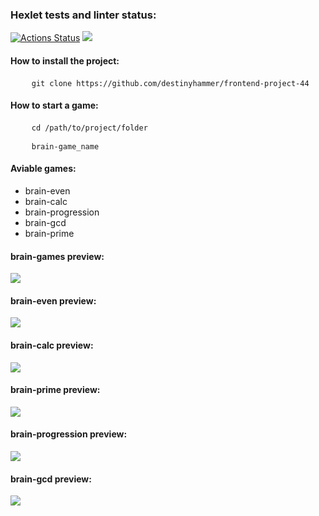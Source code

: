 ### Hexlet tests and linter status:
[![Actions Status](https://github.com/destinyhammer/frontend-project-44/workflows/hexlet-check/badge.svg)](https://github.com/destinyhammer/frontend-project-44/actions)
<a href="https://codeclimate.com/github/destinyhammer/frontend-project-44/maintainability"><img src="https://api.codeclimate.com/v1/badges/8f12e9243f2b3d10ca84/maintainability" /></a>

#### How to install the project:
<pre>
    <code>git clone https://github.com/destinyhammer/frontend-project-44</code>
</pre>

#### How to start a game:
<pre>
    <code>cd /path/to/project/folder</code>
</pre>
<pre>
    <code>brain-game_name</code>
</pre>

#### Aviable games:
<ul>
    <li>brain-even</li>
    <li>brain-calc</li>
    <li>brain-progression</li>
    <li>brain-gcd</li>
    <li>brain-prime</li>
</ul>

#### brain-games preview:
<a href="https://asciinema.org/a/SESRDVtJ48h3HO6NPDIHhEWpg" target="_blank">
    <img src="https://asciinema.org/a/SESRDVtJ48h3HO6NPDIHhEWpg.svg" />
</a>

#### brain-even preview:
<a href="https://asciinema.org/a/yrafmFPXxRNrIVVGOnc1vx1LP" target="_blank">
    <img src="https://asciinema.org/a/yrafmFPXxRNrIVVGOnc1vx1LP.svg" />
</a>

#### brain-calc preview:
<a href="https://asciinema.org/a/HrYOMhI3ahR5w2YUmsdtihhCQ" target="_blank">
    <img src="https://asciinema.org/a/HrYOMhI3ahR5w2YUmsdtihhCQ.svg" />
</a>

#### brain-prime preview:
<a href="https://asciinema.org/a/XBlX8ICJ7hvzRyEmGi10QOa5r" target="_blank">
    <img src="https://asciinema.org/a/XBlX8ICJ7hvzRyEmGi10QOa5r.svg" />
</a>

#### brain-progression preview:
<a href="https://asciinema.org/a/lYdUSWp7C0qI7bONvzTPISgBj" target="_blank">
    <img src="https://asciinema.org/a/lYdUSWp7C0qI7bONvzTPISgBj.svg" />
</a>

#### brain-gcd preview:
<a href="https://asciinema.org/a/wyYbZG9aoHuQJ6mqmrdQ4KYAV" target="_blank">
    <img src="https://asciinema.org/a/wyYbZG9aoHuQJ6mqmrdQ4KYAV.svg" />
</a>

